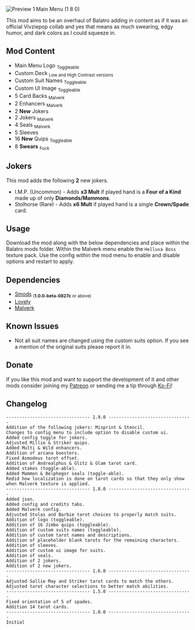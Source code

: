 ![Preview 1 Main Menu (1 8 0)](https://github.com/user-attachments/assets/764fd0cf-d1eb-48c6-be5d-28a3f315d96b)

This mod aims to be an overhaul of Balatro adding in content as if it was an official Vivziepop collab and yes that means as much swearing, edgy humor, and dark colors as I could squeeze in.

## Mod Content
* Main Menu Logo <sub>Toggleable</sub>
* Custom Deck <sub>Low and High Contrast versions</sub>
* Custom Suit Names <sub>Toggleable</sub>
* Custom UI Image <sub>Toggleable</sub>
* 5 Card Backs <sub>Malverk</sub>
* 2 Enhancers <sub>Malverk</sub>
* 2 **New** Jokers
* 2 Jokers <sub>Malverk</sub>
* 4 Seals <sub>Malverk</sub>
* 5 Sleeves
* 16 **New** Quips <sub>Toggleable</sub>
* 8 **Swears** <sub>Fuck</sub>

## Jokers
This mod adds the following **2** new jokers.
* I.M.P. (Uncommon) - Adds **x3 Mult** if played hand is a **Four of a Kind** made up of only **Diamonds/Mammons**.
* Stolhorse (Rare) - Adds **x6 Mult** if played hand is a single **Crown/Spade** card.

## Usage
Download the mod along with the below dependencies and place within the Balatro mods folder. Within the Malverk menu enable the `Helluva Boss` texture pack. Use the config within the mod menu to enable and disable options and restart to apply.

## Dependencies
* [Smods](https://github.com/Steamodded/smods/releases) <sub>(**1.0.0-beta-0827c** or above)</sub>
* [Lovely](https://github.com/ethangreen-dev/lovely-injector/releases)
* [Malverk](https://github.com/Eremel/Malverk/releases)

## Known Issues
* Not all suit names are changed using the custom suits option. If you see a mention of the original suits please report it in.

## Donate
If you like this mod and want to support the development of it and other mods consider joining my [Patreon](https://www.patreon.com/c/VRArt1) or sending me a tip through [Ko-Fi](https://ko-fi.com/vrart1)!

## Changelog
```
-------------------------------- 1.9.0 --------------------------------
Addition of the following jokers: Misprint & Stencil.
Changes to config menu to include option to disable custom ui.
Added config toggle for jokers.
Adjusted Millie & Striker quips.
Added Multi & Wild enhancers.
Addition of arcana boosters.
Fixed Asmodeus tarot offset.
Addition of Andrealphus & Glitz & Glam tarot card.
Added stakes (toggle-able).
Added Mammon & Belphegor seals (toggle-able).
Redid how localization is done on tarot cards so that they only show when Malverk texture is applied.
-------------------------------- 1.8.0 --------------------------------
Added json.
Added config and credits tabs.
Added Malverk config.
Adjusted Stolas and Barbie tarot choices to properly match suits.
Addition of logo (toggleable).
Addition of 16 Jimbo quips (toggleable).
Addition of custom suits names (toggleable).
Addition of custom tarot names and descriptions.
Addition of placeholder blank tarots for the remaining characters.
Addition of sleeves.
Addition of custom ui image for suits.
Addition of seals.
Addition of 2 jokers.
Addition of 2 new jokers.
-------------------------------- 1.6.0 --------------------------------
Adjusted Sallie May and Striker tarot cards to match the others.
Adjusted tarot character selections to better match abilities.
-------------------------------- 1.5.0 --------------------------------
Fixed orientation of 5 of spades.
Addition 14 tarot cards.
-------------------------------- 1.0.0 --------------------------------
Initial
```
